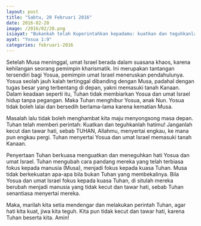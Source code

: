 ```yaml
---
layout: post
title: "Sabtu, 20 Februari 2016"
date: 2016-02-20
image: /2016/02/20.png
isiayat: "Bukankah telah Kuperintahkan kepadamu: kuatkan dan teguhkanlah hatimu? Janganlah kecut dan tawar hati, sebab TUHAN, Allahmu, menyertai engkau, ke manapun engkau pergi."
ayat: "Yosua 1:9"
categories: februari-2016
---
```


Setelah Musa meninggal, umat Israel berada dalam suasana khaos, karena kehilangan seorang pemimpin kharismatik. Ini merupakan tantangan tersendiri bagi Yosua, pemimpin umat Israel meneruskan pendahulunya. Yosua seolah jauh kalah tertinggal dibanding dengan Musa, padahal dengan tugas besar yang terbentang di depan, yakni memasuki tanah Kanaan. Dalam keadaan seperti itu, Tuhan tidak membiarkan Yosua dan umat Israel hidup tanpa pegangan. Maka Tuhan menghibur Yosua, anak Nun. Yosua tidak boleh lalai dan bersedih berlama-lama karena kematian Musa.

Masalah lalu tidak boleh menghambat kita maju menyongsong masa depan. Tuhan telah memberi perintah: Kuatkan dan teguhkanlah hatimu! Janganlah kecut dan tawar hati, sebab TUHAN, Allahmu, menyertai engkau, ke mana pun engkau pergi. Tuhan menyertai Yosua dan umat Israel memasuki tanah Kanaan.

Penyertaan Tuhan berkuasa menguatkan dan meneguhkan hati Yosua dan umat Israel. Tuhan mengubah cara pandang mereka yang telah terbiasa fokus kepada manusia (Musa), menjadi fokus kepada kuasa Tuhan. Musa tidak berkekuatan apa-apa bila bukan Tuhan yang membekalinya. Bila Yosua dan umat Israel fokus kepada kuasa Tuhan, di situlah mereka berubah menjadi manusia yang tidak kecut dan tawar hati, sebab Tuhan senantiasa menyertai mereka.

Maka, marilah kita setia mendengar dan melakukan perintah Tuhan, agar hati kita kuat, jiwa kita teguh. Kita pun tidak kecut dan tawar hati, karena Tuhan beserta kita. Amin!